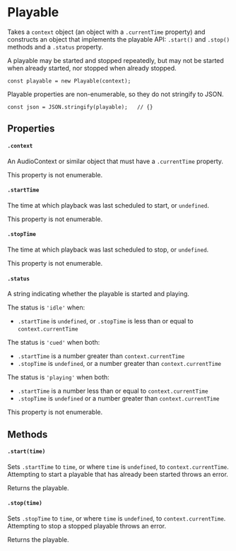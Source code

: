 

# Playable

<p>Takes a <code>context</code> object (an object with a <code>.currentTime</code> property) and
constructs an object that implements the playable API: <code>.start()</code> and <code>.stop()</code>
methods and a <code>.status</code> property.</p>
<p>A playable may be started and stopped repeatedly, but may not be started when
already started, nor stopped when already stopped.</p>
<pre><code class="language-js"><span class="token keyword">const</span> playable <span class="token operator">=</span> <span class="token keyword">new</span> <span class="token class-name">Playable</span><span class="token punctuation">(</span>context<span class="token punctuation">)</span><span class="token punctuation">;</span></code></pre>
<p>Playable properties are non-enumerable, so they do not stringify to JSON.</p>
<pre><code class="language-js"><span class="token keyword">const</span> json <span class="token operator">=</span> <span class="token constant">JSON</span><span class="token punctuation">.</span><span class="token function">stringify</span><span class="token punctuation">(</span>playable<span class="token punctuation">)</span><span class="token punctuation">;</span>   <span class="token comment">// {}</span></code></pre>












## Properties


#### `.context`

<p>An AudioContext or similar object that must have a <code>.currentTime</code> property.</p>
<p>This property is not enumerable.</p>





#### `.startTime`

<p>The time at which playback was last scheduled to start, or <code>undefined</code>.</p>
<p>This property is not enumerable.</p>





#### `.stopTime`

<p>The time at which playback was last scheduled to stop, or <code>undefined</code>.</p>
<p>This property is not enumerable.</p>





#### `.status`

<p>A string indicating whether the playable is started and playing.</p>
<p>The status is <code>&#39;idle&#39;</code> when:</p>
<ul>
<li><code>.startTime</code> is <code>undefined</code>, or <code>.stopTime</code> is less than or equal to
<code>context.currentTime</code></li>
</ul>
<p>The status is <code>&#39;cued&#39;</code> when both:</p>
<ul>
<li><code>.startTime</code> is a number greater than <code>context.currentTime</code></li>
<li><code>.stopTime</code> is <code>undefined</code>, or a number greater than <code>context.currentTime</code></li>
</ul>
<p>The status is <code>&#39;playing&#39;</code> when both:</p>
<ul>
<li><code>.startTime</code> is a number less than or equal to <code>context.currentTime</code></li>
<li><code>.stopTime</code> is <code>undefined</code> or a number greater than <code>context.currentTime</code></li>
</ul>
<p>This property is not enumerable.</p>






## Methods


#### `.start(time)`

<p>Sets <code>.startTime</code> to <code>time</code>, or where <code>time</code> is <code>undefined</code>, to
<code>context.currentTime</code>. Attempting to start a playable that has already been
started throws an error.</p>
<p>Returns the playable.</p>





#### `.stop(time)`

<p>Sets <code>.stopTime</code> to <code>time</code>, or where <code>time</code> is <code>undefined</code>, to
<code>context.currentTime</code>. Attempting to stop a stopped playable throws an
error.</p>
<p>Returns the playable.</p>
















